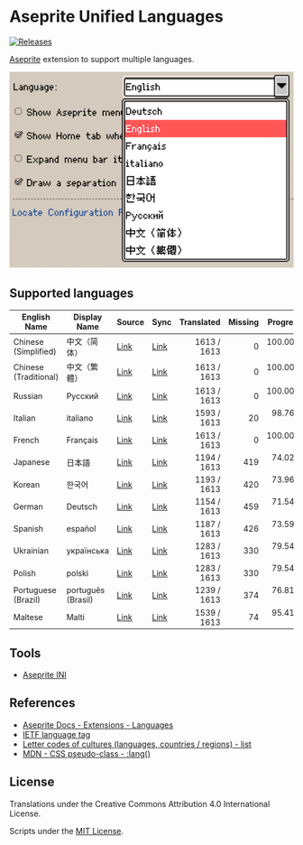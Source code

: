 # Aseprite Unified Languages

[![Releases](https://img.shields.io/github/v/release/aseprite-quest/aseprite-unified-languages)](https://github.com/aseprite-quest/aseprite-unified-languages/releases)

[Aseprite](https://github.com/aseprite/aseprite) extension to support multiple languages.

![screenshot](docs/screenshot.png)

## Supported languages

| English Name | Display Name | Source | Sync | Translated | Missing | Progress |
|---|---|---|---|---:|---:|---:|
| Chinese (Simplified) | 中文（简体） | [Link](https://github.com/aseprite-quest/aseprite-language-chinese-simplified) | [Link](https://github.com/aseprite-quest/aseprite-language-chinese-simplified) | 1613 / 1613 | 0 | 100.00% 🚩 |
| Chinese (Traditional) | 中文（繁體） | [Link](https://github.com/5idereal/Aseprite-Traditional-Chinese-Translation) | [Link](https://github.com/aseprite-quest/aseprite-language-chinese-traditional) | 1613 / 1613 | 0 | 100.00% 🚩 |
| Russian | Русский | [Link](https://github.com/lufog/aseprite-language-russian) | [Link](https://github.com/aseprite-quest/aseprite-language-russian) | 1613 / 1613 | 0 | 100.00% 🚩 |
| Italian | italiano | [Link](https://github.com/FabianoIlCapo/aseprite_italian) | [Link](https://github.com/aseprite-quest/aseprite-language-italian) | 1593 / 1613 | 20 | 98.76% 🚧 |
| French | Français | [Link](https://github.com/boubl/Aseprite-French-Translation) | [Link](https://github.com/aseprite-quest/aseprite-language-french) | 1613 / 1613 | 0 | 100.00% 🚩 |
| Japanese | 日本語 | [Link](https://github.com/aseprite-quest/aseprite-language-japanese) | [Link](https://github.com/aseprite-quest/aseprite-language-japanese) | 1194 / 1613 | 419 | 74.02% 🚧 |
| Korean | 한국어 | [Link](https://github.com/ImBada/Aseprite-Korean) | [Link](https://github.com/aseprite-quest/aseprite-language-korean) | 1193 / 1613 | 420 | 73.96% 🚧 |
| German | Deutsch | [Link](https://github.com/dotheflopboy/Aseprite-German-Translation) | [Link](https://github.com/aseprite-quest/aseprite-language-german) | 1154 / 1613 | 459 | 71.54% 🚧 |
| Spanish | español | [Link](https://github.com/raxdraws/aseprite-spanish) | [Link](https://github.com/aseprite-quest/aseprite-language-spanish) | 1187 / 1613 | 426 | 73.59% 🚧 |
| Ukrainian | українська | [Link](https://github.com/Steenuga/aseprite-language-ukrainian) | [Link](https://github.com/aseprite-quest/aseprite-language-ukrainian) | 1283 / 1613 | 330 | 79.54% 🚧 |
| Polish | polski | [Link](https://github.com/PxSprite/aseprite-beta-pl) | [Link](https://github.com/aseprite-quest/aseprite-language-polish) | 1283 / 1613 | 330 | 79.54% 🚧 |
| Portuguese (Brazil) | português (Brasil) | [Link](https://github.com/puddiCria/aseprite-pt-br) | [Link](https://github.com/aseprite-quest/aseprite-language-portuguese-brazil) | 1239 / 1613 | 374 | 76.81% 🚧 |
| Maltese | Malti | [Link](https://github.com/DimensionalSpace/Maltese-Aseprite) | [Link](https://github.com/aseprite-quest/aseprite-language-maltese) | 1539 / 1613 | 74 | 95.41% 🚧 |

## Tools

- [Aseprite INI](https://github.com/aseprite-quest/aseprite-ini)

## References

- [Aseprite Docs - Extensions - Languages](https://aseprite.org/docs/extensions/languages)
- [IETF language tag](https://en.wikipedia.org/wiki/IETF_language_tag)
- [Letter codes of cultures (languages, countries / regions) - list](https://www.venea.net/web/culture_code)
- [MDN - CSS pseudo-class - :lang()](https://developer.mozilla.org/en-US/docs/Web/CSS/:lang)

## License

Translations under the Creative Commons Attribution 4.0 International License.

Scripts under the [MIT License](LICENSE).
